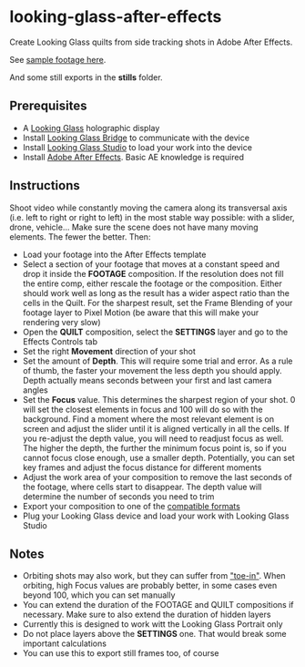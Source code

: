 # looking-glass-after-effects

Create Looking Glass quilts from side tracking shots in Adobe After Effects.

See [sample footage here](https://youtu.be/hQa8DnxfTOY).

And some still exports in the **stills** folder.

## Prerequisites

- A [Looking Glass](https://lookingglassfactory.com/) holographic display
- Install [Looking Glass Bridge](https://lookingglassfactory.com/software/looking-glass-bridge) to communicate with the device
- Install [Looking Glass Studio](https://lookingglassfactory.com/software/looking-glass-studio) to load your work into the device
- Install [Adobe After Effects](https://www.adobe.com/products/aftereffects.html). Basic AE knowledge is required

## Instructions

Shoot video while constantly moving the camera along its transversal axis (i.e. left to right or right to left) in the most stable way possible: with a slider, drone, vehicle... Make sure the scene does not have many moving elements. The fewer the better. Then:

- Load your footage into the After Effects template
- Select a section of your footage that moves at a constant speed and drop it inside the **FOOTAGE** composition. If the resolution does not fill the entire comp, either rescale the footage or the composition. Either should work well as long as the result has a wider aspect ratio than the cells in the Quilt. For the sharpest result, set the Frame Blending of your footage layer to Pixel Motion (be aware that this will make your rendering very slow)
- Open the **QUILT** composition, select the **SETTINGS** layer and go to the Effects Controls tab
- Set the right **Movement** direction of your shot
- Set the amount of **Depth**. This will require some trial and error. As a rule of thumb, the faster your movement the less depth you should apply. Depth actually means seconds between your first and last camera angles
- Set the **Focus** value. This determines the sharpest region of your shot. 0 will set the closest elements in focus and 100 will do so with the background. Find a moment where the most relevant element is on screen and adjust the slider until it is aligned vertically in all the cells. If you re-adjust the depth value, you will need to readjust focus as well. The higher the depth, the further the minimum focus point is, so if you cannot focus close enough, use a smaller depth. Potentially, you can set key frames and adjust the focus distance for different moments
- Adjust the work area of your composition to remove the last seconds of the footage, where cells start to disappear. The depth value will determine the number of seconds you need to trim
- Export your composition to one of the [compatible formats](https://docs.lookingglassfactory.com/keyconcepts/quilts#format)
- Plug your Looking Glass device and load your work with Looking Glass Studio

## Notes

- Orbiting shots may also work, but they can suffer from ["toe-in"](https://docs.lookingglassfactory.com/keyconcepts/camera#view-cone). When orbiting, high Focus values are probably better, in some cases even beyond 100, which you can set manually
- You can extend the duration of the FOOTAGE and QUILT compositions if necessary. Make sure to also extend the duration of hidden layers
- Currently this is designed to work witt the Looking Glass Portrait only
- Do not place layers above the **SETTINGS** one. That would break some important calculations
- You can use this to export still frames too, of course
